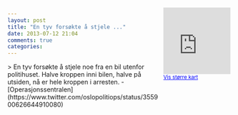 ```yaml
---
layout: post
title: "En tyv forsøkte å stjele ..."
date: 2013-07-12 21:04
comments: true
categories: 
---
```

<div style="float:right; margin:5px; position:relative;top:-130px;"><iframe width="150" height="150" frameborder="0" scrolling="no" marginheight="0" marginwidth="0" src="http://maps.google.com/maps?q=Huset,+Oslo&hl=no&t=m&z=14&output=embed&iwloc=&"></iframe><br/><small><a href="http://maps.google.com/maps?q=Huset,+Oslo&hl=no&t=m&z=14&source=embed&iwloc=A" style="color:#0000FF;text-align:left" target="_new">Vis st&oslash;rre kart</a></small></div>
> En tyv forsøkte å stjele noe fra en bil utenfor politihuset. Halve kroppen inni bilen, halve på utsiden, nå er hele kroppen i arresten.
- [Operasjonssentralen](https://www.twitter.com/oslopolitiops/status/355900626644910080)
